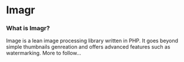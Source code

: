 Imagr
=====

### What is Imagr?

Image is a lean image processing library written in PHP. It goes beyond simple thumbnails genreation and offers advanced
features such as watermarking. More to follow...